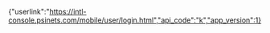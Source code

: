 {"userlink":"https://intl-console.psinets.com/mobile/user/login.html","api_code":"k","app_version":1}